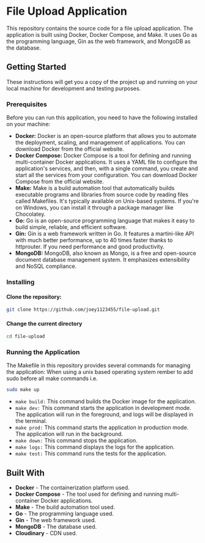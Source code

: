 # File Upload Application
This repository contains the source code for a file upload application. The application is built using Docker, Docker Compose, and Make. It uses Go as the programming language, Gin as the web framework, and MongoDB as the database.

## Getting Started
These instructions will get you a copy of the project up and running on your local machine for development and testing purposes.

### Prerequisites
Before you can run this application, you need to have the following installed on your machine:
- **Docker:** Docker is an open-source platform that allows you to automate the deployment, scaling, and management of applications. You can download Docker from the official website.
- **Docker Compose:** Docker Compose is a tool for defining and running multi-container Docker applications. It uses a YAML file to configure the application's services, and then, with a single command, you create and start all the services from your configuration. You can download Docker Compose from the official website.
- **Make:** Make is a build automation tool that automatically builds executable programs and libraries from source code by reading files called Makefiles. It's typically available on Unix-based systems. If you're on Windows, you can install it through a package manager like Chocolatey.
- **Go:** Go is an open-source programming language that makes it easy to build simple, reliable, and efficient software.
- **Gin:** Gin is a web framework written in Go. It features a martini-like API with much better performance, up to 40 times faster thanks to httprouter. If you need performance and good productivity.
- **MongoDB:** MongoDB, also known as Mongo, is a free and open-source document database management system. It emphasizes extensibility and NoSQL compliance.

### Installing
#### Clone the repository:
``` bash 
git clone https://github.com/joey1123455/file-upload.git
```

#### Change the current directory
``` bash 
cd file-upload
```


### Running the Application
The Makefile in this repository provides several commands for managing the application:
When using a unix based operating system rember to add sudo before all make commands i.e.
```bash
sudo make up
```

- ``make build:`` This command builds the Docker image for the application.
- ``make dev:`` This command starts the application in development mode. The application will run in the foreground, and logs will be displayed in the terminal.
- ``make prod:`` This command starts the application in production mode. The application will run in the background.
- ``make down:`` This command stops the application.
- ``make logs:`` This command displays the logs for the application.
- ``make test:`` This command runs the tests for the application.

## Built With
- **Docker** - The containerization platform used.
- **Docker Compose** - The tool used for defining and running multi-container Docker applications.
- **Make** - The build automation tool used.
- **Go** - The programming language used.
- **Gin** - The web framework used.
- **MongoDB** - The database used.
- **Cloudinary** - CDN used.

